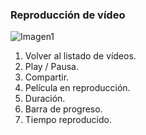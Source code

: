 ### Reproducción de vídeo

![Imagen1](http://static.energysistem.com/images/manuals/39725/54ec617dbeb9a.jpg)

1. Volver al listado de vídeos.
2. Play / Pausa.
3. Compartir.
4. Película en reproducción.
5. Duración.
6. Barra de progreso.
7. Tiempo reproducido.

